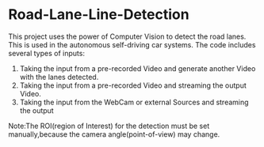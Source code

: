 # Road-Lane-Line-Detection
This project uses the power of Computer Vision to detect the road lanes. This is used in the autonomous self-driving car systems.
The code includes several types of inputs:
1) Taking the input from a pre-recorded Video and generate another Video with the lanes detected.
2) Taking the input from a pre-recorded Video and streaming the output Video.
3) Taking the input from the WebCam or external Sources and streaming the output
   
 Note:The ROI(region of Interest) for the detection must be set manually,because the camera angle(point-of-view) may change.  
